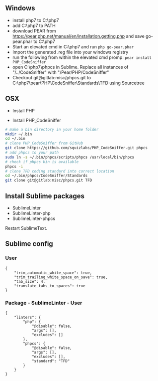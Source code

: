 ## Windows
- install php7 to C:\php7
- add C:\php7 to PATH
- download PEAR from https://pear.php.net/manual/en/installation.getting.php and save go-pear.phar to C:\php7
- Start an elevated cmd in C:\php7 and run `php go-pear.phar`
- Import the generated .reg file into your windows registry
- run the following from within the elevated cmd promp: ```pear install PHP_CodeSniffer```
- open C:\php7\phpcs in Sublime. Replace all instances of "/../CodeSniffer" with "/Pear/PHP/CodeSniffer"
- Checkout git@gitlab:misc/phpcs.git to  C:\php7\pear\PHP\CodeSniffer\Standards\TFD using Sourcetree

## OSX
- Install PHP

- Install PHP_CodeSniffer
```bash
# make a bin directory in your home folder
mkdir ~/.bin
cd ~/.bin
# clone PHP_CodeSniffer from GitHub
git clone https://github.com/squizlabs/PHP_CodeSniffer.git phpcs
# add phpcs to your path
sudo ln -s ~/.bin/phpcs/scripts/phpcs /usr/local/bin/phpcs
# check if phpcs bin is available
phpcs -i
# clone TFD coding standard into correct location
cd ~/.bin/phpcs/CodeSniffer/Standards
git clone git@gitlab:misc/phpcs.git TFD
```

## Install Sublime packages

- SublimeLinter
- SublimeLinter-php
- SublimeLinter-phpcs

Restart SublimeText.

## Sublime config

### User
````
{
    "trim_automatic_white_space": true,
    "trim_trailing_white_space_on_save": true,
    "tab_size": 4,
    "translate_tabs_to_spaces": true
}
````

### Package - SublimeLinter - User
````
{
    "linters": {
        "php": {
            "@disable": false,
            "args": [],
            "excludes": []
        },
        "phpcs": {
            "@disable": false,
            "args": [],
            "excludes": [],
            "standard": "TFD"
        }
    }
}
````